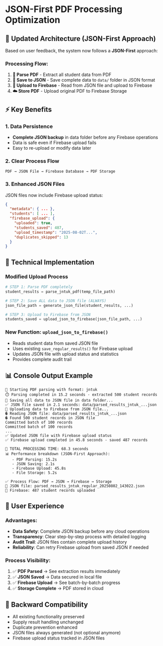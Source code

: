 # JSON-First PDF Processing Optimization

## 🚀 Updated Architecture (JSON-First Approach)

Based on user feedback, the system now follows a **JSON-First** approach:

### Processing Flow:
1. **📄 Parse PDF** - Extract all student data from PDF
2. **📁 Save to JSON** - Save complete data to `data/` folder in JSON format
3. **💾 Upload to Firebase** - Read from JSON file and upload to Firebase
4. **☁️ Store PDF** - Upload original PDF to Firebase Storage

## ⚡ Key Benefits

### 1. **Data Persistence**
- **Complete JSON backup** in data folder before any Firebase operations
- Data is safe even if Firebase upload fails
- Easy to re-upload or modify data later

### 2. **Clear Process Flow**
```
PDF → JSON File → Firebase Database → PDF Storage
```

### 3. **Enhanced JSON Files**
JSON files now include Firebase upload status:
```json
{
  "metadata": { ... },
  "students": [ ... ],
  "firebase_upload": {
    "uploaded": true,
    "students_saved": 487,
    "upload_timestamp": "2025-08-02T...",
    "duplicates_skipped": 13
  }
}
```

## 🔧 Technical Implementation

### Modified Upload Process
```python
# STEP 1: Parse PDF completely
student_results = parse_jntuk_pdf(temp_file_path)

# STEP 2: Save ALL data to JSON file (ALWAYS)
json_file_path = generate_json_file(student_results, ...)

# STEP 3: Upload to Firebase from JSON
students_saved = upload_json_to_firebase(json_file_path, ...)
```

### New Function: `upload_json_to_firebase()`
- Reads student data from saved JSON file
- Uses existing `save_regular_results()` for Firebase upload
- Updates JSON file with upload status and statistics
- Provides complete audit trail

## 📊 Console Output Example

```
🚀 Starting PDF parsing with format: jntuk
⏱️ Parsing completed in 15.2 seconds - extracted 500 student records
📁 Saving all data to JSON file in data folder...
✅ JSON file saved in 2.1 seconds: data/parsed_results_jntuk_...json
💾 Uploading data to Firebase from JSON file...
� Reading JSON file: data/parsed_results_jntuk_...json
� Found 500 student records in JSON file
Committed batch of 100 records
Committed batch of 100 records
...
✅ Updated JSON file with Firebase upload status
✅ Firebase upload completed in 45.8 seconds - saved 487 records

🏁 TOTAL PROCESSING TIME: 68.3 seconds
📊 Performance breakdown (JSON-First Approach):
   - PDF Parsing: 15.2s
   - JSON Saving: 2.1s
   - Firebase Upload: 45.8s
   - File Storage: 5.2s

✅ Process Flow: PDF → JSON → Firebase → Storage
📁 JSON file: parsed_results_jntuk_regular_20250802_143022.json
💾 Firebase: 487 student records uploaded
```

## 🎯 User Experience

### Advantages:
- **Data Safety**: Complete JSON backup before any cloud operations
- **Transparency**: Clear step-by-step process with detailed logging
- **Audit Trail**: JSON files contain complete upload history
- **Reliability**: Can retry Firebase upload from saved JSON if needed

### Process Visibility:
1. ✅ **PDF Parsed** → See extraction results immediately
2. ✅ **JSON Saved** → Data secured in local file
3. ✅ **Firebase Upload** → See batch-by-batch progress  
4. ✅ **Storage Complete** → PDF stored in cloud

## 🔄 Backward Compatibility

- All existing functionality preserved
- Supply result handling unchanged  
- Duplicate prevention enhanced
- JSON files always generated (not optional anymore)
- Firebase upload status tracked in JSON files
